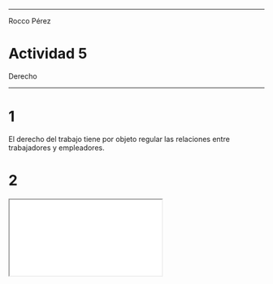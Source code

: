 
---

Rocco Pérez 

# Actividad 5

Derecho

---

# 1

El derecho del trabajo tiene por objeto regular las relaciones entre trabajadores y empleadores.

# 2 

<iframe src="/carpeta-digital/assets/mapaDerecho.html"> 

# 3 

Todos los trabajos deben ser libremente elegidos y aceptados.

# 4 

El trabajo subordinado se caracteriza por la dependencia del trabajador respecto del empleador, quien dirige y organiza la actividad laboral. El trabajador presta su actividad bajo las órdenes y el control del empleador

# 5 

Según la ley de contrato de trabajo, el trabajador debe ser una persona física que preste servicios en favor del empleador, de forma voluntaria, a cambio de una remuneración

# 6

nose

# 7 

La persona física es el ser humano individualmente considerado. La persona jurídica es un ente ficticio, creado por ley, que tiene derechos y obligaciones, como las sociedades comerciales o las asociaciones ???????????? nose

# 8 

Según la ley, para que se configure una relación de trabajo subordinado, el trabajador debe estar sometido a tres tipos de subordinación respecto del empleador: jurídica (cumplir órdenes), técnica (seguir instrucciones) y económica (dependencia salarial)
